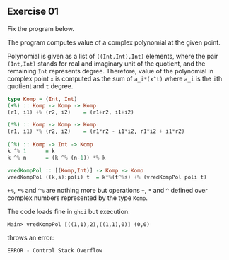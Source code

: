 ## Exercise 01

Fix the program below.

The program computes value of a complex polynomial at the given point.

Polynomial is given as a list of `((Int,Int),Int)` elements, where the pair `(Int,Int)` stands for real and imaginary unit of the quotient, and the remaining `Int` represents degree. Therefore, value of the polynomial in complex point `x` is computed as the sum of `a_i*(x^t)` where `a_i` is the `i`th quotient and `t` degree.

```Haskell
type Komp = (Int, Int)
(+%) :: Komp -> Komp -> Komp
(r1, i1) +% (r2, i2)	= (r1+r2, i1+i2)

(*%) :: Komp -> Komp -> Komp
(r1, i1) *% (r2, i2)	= (r1*r2 - i1*i2, r1*i2 + i1*r2)
 
(^%) :: Komp -> Int -> Komp
k ^% 1		= k
k ^% n		= (k ^% (n-1)) *% k

vredKompPol :: [(Komp,Int)] -> Komp -> Komp
vredKompPol ((k,s):poli) t	= k*%(t^%s) +% (vredKompPol poli t)
```

`+%`, `*%` and `^%` are nothing more but operations `+`, `*` and `^` defined over complex numbers represented by the type `Komp`.

The code loads fine in `ghci` but execution:

    Main> vredKompPol [((1,1),2),((1,1),0)] (0,0)

throws an error:

`ERROR - Control Stack Overflow`

